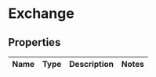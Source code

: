 
# Exchange

## Properties
Name | Type | Description | Notes
------------ | ------------- | ------------- | -------------



